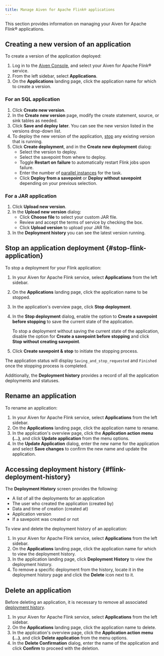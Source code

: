 ```yaml
---
title: Manage Aiven for Apache Flink® applications
---
```


This section provides information on managing your Aiven for Apache Flink® applications.

## Creating a new version of an application

To create a version of the application deployed:

1.  Log in to the [Aiven Console](https://console.aiven.io/), and select
    your Aiven for Apache Flink® service.
1.  From the left sidebar, select **Applications**.
1.  On the **Applications** landing page, click the application name
    for which to create a version.

### For an SQL application

1.  Click **Create new version**.
1.  In the **Create new version** page, modify the create statement,
    source, or sink tables as needed.
1.  Click **Save and deploy later**. You can see the new version listed
    in the versions drop-down list.
1.  To deploy the new version of the application,
    [stop](/docs/products/flink/howto/manage-flink-applications#stop-flink-application) any
    existing version that is running.
1.  Click **Create deployment**, and in the **Create new deployment**
    dialog:
    -   Select the version to deploy.
    -   Select the savepoint from where to deploy.
    -   Toggle **Restart on failure** to automatically restart Flink
        jobs upon failure.
    -   Enter the number of [parallel
        instances](https://nightlies.apache.org/flink/flink-docs-master/docs/dev/datastream/execution/parallel/)
        for the task.
    -   Click **Deploy from a savepoint** or **Deploy without
        savepoint** depending on your previous selection.

### For a JAR application

1.  Click **Upload new version**.
1.  In the **Upload new version** dialog:
    -   Click **Choose file** to select your custom JAR file.
    -   Review and accept the terms of service by checking the box.
    -   Click **Upload version** to upload your JAR file.
1.  In the **Deployment history** you can see the latest version
    running.

## Stop an application deployment {#stop-flink-application}

To stop a deployment for your Flink application:

1.  In your Aiven for Apache Flink service, select **Applications** from
    the left sidebar.
1.  On the **Applications** landing page, click the application name
    to be stopped.
1.  In the application's overview page, click **Stop deployment**.
1.  In the **Stop deployment** dialog, enable the option to **Create a
    savepoint before stopping** to save the current state of the
    application.

    To stop a deployment without saving the
    current state of the application, disable the option for **Create a
    savepoint before stopping** and click **Stop without creating
    savepoint**.
1.  Click **Create savepoint & stop** to initiate the stopping process.

The application status will display `Saving_and_stop_requested` and
`Finished` once the stopping process is completed.

Additionally, the **Deployment history** provides a record of all the
application deployments and statuses.

## Rename an application

To rename an application:

1.  In your Aiven for Apache Flink service, select **Applications** from
    the left sidebar.
1.  On the **Applications** landing page, click the application name
    to rename.
1.  In the application's overview page, click the **Application action
    menu (\...)**, and click **Update application** from the menu
    options.
1.  In the **Update Application** dialog, enter the new name for the
    application and select **Save changes** to confirm the new name and
    update the application.

## Accessing deployment history {#flink-deployment-history}

The **Deployment History** screen provides the following:

-   A list of all the deployments for an application
-   The user who created the application (created by)
-   Data and time of creation (created at)
-   Application version
-   If a savepoint was created or not

To view and delete the deployment history of an application:

1.  In your Aiven for Apache Flink service, select **Applications** from
    the left sidebar.
1.  On the **Applications** landing page, click the application name
    for which to view the deployment history.
1.  In the application landing page, click **Deployment History** to
    view the deployment history.
1.  To remove a specific deployment from the history, locate it in the
    deployment history page and click the **Delete** icon next to it.

## Delete an application

Before deleting an application, it is necessary to remove all associated
[deployment history](/docs/products/flink/howto/manage-flink-applications#flink-deployment-history).

1.  In your Aiven for Apache Flink service, select **Applications** from
    the left sidebar.
1.  On the **Applications** landing page, click the application name
    to delete.
1.  In the application's overview page, click the **Application action
    menu (\...)**, and click **Delete application** from the menu
    options.
1.  In the **Delete Confirmation** dialog, enter the name of the
    application and click **Confirm** to proceed with the deletion.
